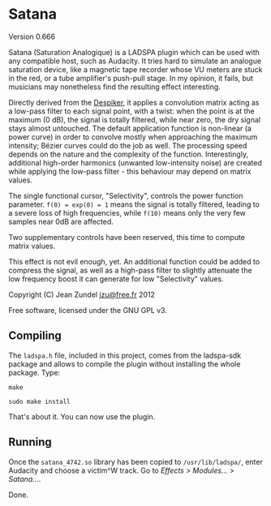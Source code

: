 Satana
======

Version 0.666

Satana (Saturation Analogique) is a LADSPA plugin which can be used with any
compatible host, such as Audacity. It tries hard to simulate an analogue
saturation device, like a magnetic tape recorder whose VU meters are stuck
in the red, or a tube amplifier's push-pull stage. In my opinion, it fails, but
musicians may nonetheless find the resulting effect interesting.

Directly derived from the [Despiker](https://github.com/jzu/despiker), it
applies a convolution matrix acting as a low-pass filter to each signal point,
with a twist: when the point is at the maximum (0 dB), the signal is totally
filtered, while near zero, the dry signal stays almost untouched. The default
application function is non-linear (a power curve) in order to convolve mostly
when approaching the maximum intensity; B&eacute;zier curves could do the job
as well. The processing speed depends on the nature and the complexity of the
function. Interestingly, additional high-order harmonics (unwanted
low-intensity noise) are created while applying the low-pass filter - this
behaviour may depend on matrix values.

The single functional cursor, "Selectivity", controls the power function parameter. 
`f(0) = exp(0) = 1` means the signal is totally filtered, leading to a severe
loss of high frequencies, while `f(10)` means only the very few samples near
0dB are affected.

Two supplementary controls have been reserved, this time to compute matrix 
values.

This effect is not evil enough, yet. An additional function could be added to
compress the signal, as well as a high-pass filter to slightly attenuate the
low frequency boost it can generate for low "Selectivity" values.

Copyright (C) Jean Zundel <jzu@free.fr> 2012

Free software, licensed under the GNU GPL v3.

Compiling
---------

The `ladspa.h` file, included in this project, comes from the ladspa-sdk
package and allows to compile the plugin without installing the whole package.
Type:

`make`

`sudo make install`

That's about it. You can now use the plugin.

Running
-------

Once the `satana_4742.so` library has been copied to `/usr/lib/ladspa/`, 
enter Audacity and choose a victim^W track. Go to 
*Effects > Modules... > Satana...*.

Done.

